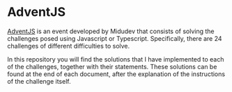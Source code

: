 # AdventJS

[AdventJS](https://adventjs.dev/es) is an event developed by Midudev that consists of solving the challenges posed using Javascript or Typescript. Specifically, there are 24 challenges of different difficulties to solve.

In this repository you will find the solutions that I have implemented to each of the challenges, together with their statements. These solutions can be found at the end of each document, after the explanation of the instructions of the challenge itself.
